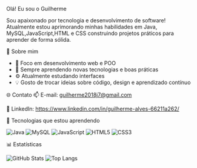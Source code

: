 Olá! Eu sou o Guilherme

Sou apaixonado por tecnologia e desenvolvimento de software!  
Atualmente estou aprimorando minhas habilidades em Java, MySQL,JavaScript,HTML e CSS
construindo projetos práticos para aprender de forma sólida.

💬 Sobre mim
- 🔭 Foco em desenvolvimento web e POO  
- 🌱 Sempre aprendendo novas tecnologias e boas práticas  
- ⚙️ Atualmente estudando interfaces  
- 💡 Gosto de trocar ideias sobre código, design e aprendizado contínuo  

🌐 Contato
📫 E-mail: guilherme2018j7@gmail.com

💼 LinkedIn: https://www.linkedin.com/in/guilherme-alves-66211a262/

🚀 Tecnologias que estou aprendendo

![Java](https://img.shields.io/badge/Java-007396?style=for-the-badge&logo=openjdk&logoColor=white)
![MySQL](https://img.shields.io/badge/MySQL-005C84?style=for-the-badge&logo=mysql&logoColor=white)
![JavaScript](https://img.shields.io/badge/JavaScript-F7DF1E?style=for-the-badge&logo=javascript&logoColor=black)
![HTML5](https://img.shields.io/badge/HTML5-E34F26?style=for-the-badge&logo=html5&logoColor=white)
![CSS3](https://img.shields.io/badge/CSS3-1572B6?style=for-the-badge&logo=css3&logoColor=white)


📊 Estatísticas

![GitHub Stats](https://github-readme-stats.vercel.app/api?username=GuiGRgms&show_icons=true&theme=radical)
![Top Langs](https://github-readme-stats.vercel.app/api/top-langs/?username=GuiGRgms&layout=compact&theme=radical)
